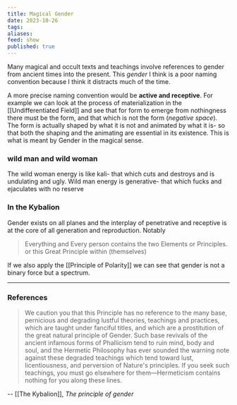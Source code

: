 ```yaml
---
title: Magical Gender
date: 2023-10-26
tags: 
aliases: 
feed: show
published: true
---
```

Many magical and occult texts and teachings involve references to gender from ancient times into the present. This _gender_ I think is a poor naming convention because I think it distracts much of the time.

A more precise naming convention would be __active and receptive__. For example we can look at the process of materialization in the [[Undifferentiated Field]] and see that for form to emerge from nothingness there must be the form, and that which is not the form (_negative space_). The form is actually shaped by what it is not and animated by what it is- so that both the shaping and the animating are essential in its existence. This is what is meant by Gender in the magical sense.

### wild man and wild woman
The wild woman energy is like kali- that which cuts and destroys and is undulating and ugly. Wild man energy is generative- that which fucks and ejaculates with no reserve 

### In the Kybalion
Gender exists on all planes and the interplay of penetrative and receptive is at the core of all generation and reproduction. Notably

>Everything and Every person contains the two Elements or Principles. or this Great Principle within (themselves)

If we also apply the [[Principle of Polarity]] we can see that gender is not a binary force but a spectrum.

___
### References

>We caution you that this Principle has no reference to the many base, pernicious and degrading lustful theories, teachings and practices, which are taught under fanciful titles, and which are a prostitution of the great natural principle of Gender. Such base revivals of the ancient infamous forms of Phallicism tend to ruin mind, body and soul, and the Hermetic Philosophy has ever sounded the warning note against these degraded teachings which tend toward lust, licentiousness, and perversion of Nature's principles. If you seek such teachings, you must go elsewhere for them—Hermeticism contains nothing for you along these lines. 

-- [[The Kybalion]], _The principle of gender_